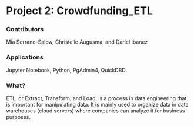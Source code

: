 # Project 2: Crowdfunding_ETL
### Contributors
Mia Serrano-Salow, Christelle Augusma, and Dariel Ibanez
### Applications
Jupyter Notebook, Python, PgAdmin4, QuickDBD

### What?
ETL, or Extract, Transform, and Load, is a process in data engineering that is important for manipulating data. It is mainly used to organize data in data warehouses (cloud servers) where companies can analyze it for business purposes. 


